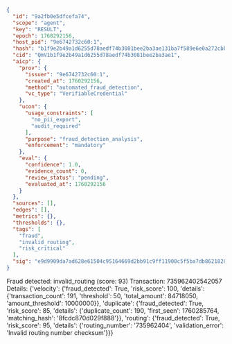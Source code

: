 ```json
{
  "id": "9a2fb0e5dfcefa74",
  "scope": "agent",
  "key": "RESULT",
  "epoch": 1760292156,
  "host_pid": "9e6742732c60:1",
  "hash": "b1f9e2b49a1d6255d78aedf74b3081bee2ba3ae131ba7f589e6e0a272cbb15c8",
  "cid": "QmV1b1f9e2b49a1d6255d78aedf74b3081bee2ba3ae1",
  "aicp": {
    "prov": {
      "issuer": "9e6742732c60:1",
      "created_at": 1760292156,
      "method": "automated_fraud_detection",
      "vc_type": "VerifiableCredential"
    },
    "ucon": {
      "usage_constraints": [
        "no_pii_export",
        "audit_required"
      ],
      "purpose": "fraud_detection_analysis",
      "enforcement": "mandatory"
    },
    "eval": {
      "confidence": 1.0,
      "evidence_count": 0,
      "review_status": "pending",
      "evaluated_at": 1760292156
    }
  },
  "sources": [],
  "edges": [],
  "metrics": {},
  "thresholds": {},
  "tags": [
    "fraud",
    "invalid_routing",
    "risk_critical"
  ],
  "sig": "e9d9909da7ad628e61504c95164669d2bb91c9ff11900c5f5ba7db8621828172"
}
```

Fraud detected: invalid_routing (score: 93)
Transaction: 735962402542057
Details: {'velocity': {'fraud_detected': True, 'risk_score': 100, 'details': {'transaction_count': 191, 'threshold': 50, 'total_amount': 84718050, 'amount_threshold': 10000000}}, 'duplicate': {'fraud_detected': True, 'risk_score': 85, 'details': {'duplicate_count': 190, 'first_seen': 1760285764, 'matching_hash': '8fcdc870d029f888'}}, 'routing': {'fraud_detected': True, 'risk_score': 95, 'details': {'routing_number': '735962404', 'validation_error': 'Invalid routing number checksum'}}}